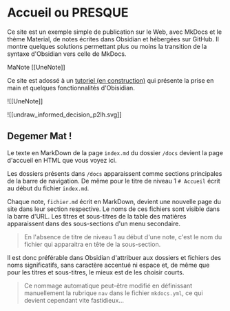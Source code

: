 # Accueil ou PRESQUE

Ce site est un exemple simple de publication sur le Web, avec MkDocs et le thème Material, de notes écrites dans Obsidian et hébergées sur GitHub. Il montre quelques solutions permettant plus ou moins la transition de la syntaxe d'Obsidian vers celle de MkDocs.

MaNote
[[UneNote]]


Ce site est adossé à un [tutoriel (en construction)](https://ericecmorlaix.github.io/adn-Tutoriel_Obsidian/) qui présente la prise en main et quelques fonctionnalités d'Obisidian.

![[UneNote]]

![[undraw_informed_decision_p2lh.svg]]

## Degemer Mat !

Le texte en MarkDown de la page `index.md` du dossier `/docs` devient la page d'accueil en HTML que vous voyez ici.

Les dossiers présents dans `/docs` apparaissent comme sections principales de la barre de navigation. De même pour le titre de niveau 1 `# Accueil` écrit au début du fichier `index.md`.

Chaque note, `fichier.md` écrit en MarkDown, devient une nouvelle page du site dans leur section respective. Le noms de ces fichiers sont visible dans la barre d'URL. Les titres et sous-titres de la table des matières apparaissent dans des sous-sections d'un menu secondaire.

> En l'absence de titre de niveau 1 au début d'une note, c'est le nom du fichier qui apparaitra en tête de la sous-section.

Il est donc préférable dans Obsidian d'attribuer aux dossiers et fichiers des noms significatifs, sans caractère accentué ni espace et, de même que pour les titres et sous-titres, le mieux est de les choisir courts. 

> Ce nommage automatique peut-être modifié en définissant manuellement la rubrique `nav` dans le fichier `mkdocs.yml`, ce qui devient cependant vite fastidieux...
